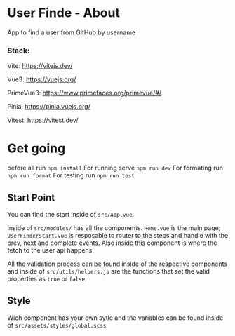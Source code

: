 # User Finde - About

App to find a user from GitHub by username

### Stack:

Vite: https://vitejs.dev/

Vue3: https://vuejs.org/

PrimeVue3: https://www.primefaces.org/primevue/#/

Pinia: https://pinia.vuejs.org/

Vitest: https://vitest.dev/

# Get going

before all run `npm install` 
For running serve `npm run dev`
For formating run `npm run format`
For testing run `npm run test`

## Start Point

You can find the start inside of `src/App.vue`.

Inside of `src/modules/` has all the components.
`Home.vue` is the main page;
`UserFinderStart.vue` is resposable to router to the steps and handle with the prev, next and complete events. Also inside this component is where the fetch to the user api happens.

All the validation process can be found inside of the respective components and inside of `src/utils/helpers.js` are the functions that set the valid properties as `true` or `false`.

## Style

Wich component has your own sytle and the variables can be found inside of `src/assets/styles/global.scss`
